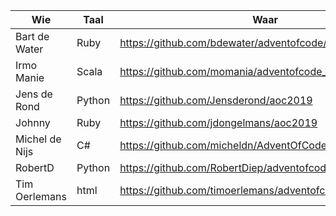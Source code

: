 | Wie | Taal | Waar |
|---|---|---|
| Bart de Water | Ruby | https://github.com/bdewater/adventofcode/tree/master/2019 |
| Irmo Manie | Scala | https://github.com/momania/adventofcode_2019 |
| Jens de Rond | Python| https://github.com/Jensderond/aoc2019 |  
| Johnny | Ruby | https://github.com/jdongelmans/aoc2019
| Michel de Nijs | C# | https://github.com/micheldn/AdventOfCode2019 |
| RobertD | Python | https://github.com/RobertDiep/adventofcode2019 |
| Tim Oerlemans | html | https://github.com/timoerlemans/adventofcode_2019 |
